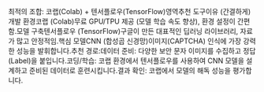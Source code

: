 최적의 조합: 코랩($\text{Colab}$) + 텐서플로우($\text{TensorFlow}$)영역추천 도구이유 (간결하게)개발 환경코랩 ($\text{Colab}$)무료 $\text{GPU}$/$\text{TPU}$ 제공 (모델 학습 속도 향상), 환경 설정이 간편함.모델 구축텐서플로우 ($\text{TensorFlow}$)구글이 만든 대표적인 딥러닝 라이브러리, 자료가 많고 안정적임.핵심 모델$\text{CNN}$ (합성곱 신경망)이미지($\text{CAPTCHA}$) 인식에 가장 강력한 성능을 발휘합니다.추천 경로:데이터 준비: 다양한 보안 문자 이미지를 수집하고 정답($\text{Label}$)을 붙입니다.코딩/학습: 코랩 환경에서 텐서플로우를 사용하여 $\text{CNN}$ 모델을 설계하고 준비된 데이터로 훈련시킵니다.결과 확인: 코랩에서 모델의 해독 성능을 평가합니다.
